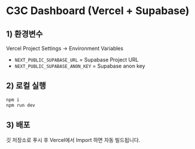# C3C Dashboard (Vercel + Supabase)

## 1) 환경변수
Vercel Project Settings → Environment Variables
- `NEXT_PUBLIC_SUPABASE_URL` = Supabase Project URL
- `NEXT_PUBLIC_SUPABASE_ANON_KEY` = Supabase anon key

## 2) 로컬 실행
```bash
npm i
npm run dev
```

## 3) 배포
깃 저장소로 푸시 후 Vercel에서 Import 하면 자동 빌드됩니다.
